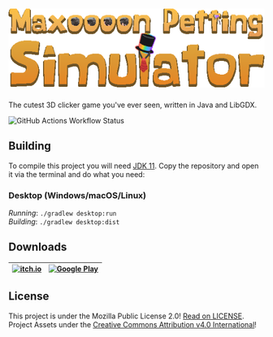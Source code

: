 
# ![Maxon Petting Simulator Open Source](logo.png)
The cutest 3D clicker game you've ever seen, written in Java and LibGDX.

![GitHub Actions Workflow Status](https://img.shields.io/github/actions/workflow/status/ilotterytea/maxon/release.yml?style=plastic)

## Building

To compile this project you will need [JDK 11](https://adoptium.net/). Copy the repository and open it via the terminal and do what you need:

### Desktop (Windows/macOS/Linux)

*Running*: `./gradlew desktop:run`<br>
*Building*: `./gradlew desktop:dist`

## Downloads

| [![itch.io](https://static.itch.io/images/badge.svg)](https://ilotterytea.itch.io/maxon) | [![Google Play](https://play.google.com/intl/en_us/badges/images/generic/en-play-badge.png)](https://play.google.com/store/apps/details?id=kz.ilotterytea.maxon) |
|------------------------------------------------------------------------------------------|------------------------------------------------------------------------------------------------------------------------------------------------------------------|

## License

This project is under the Mozilla Public License 2.0! [Read on LICENSE](https://github.com/NotDankEnough/MaxonPettingSim/blob/master/LICENSE).<br>
Project Assets under the [Creative Commons Attribution v4.0 International](https://creativecommons.org/licenses/by/4.0/)!